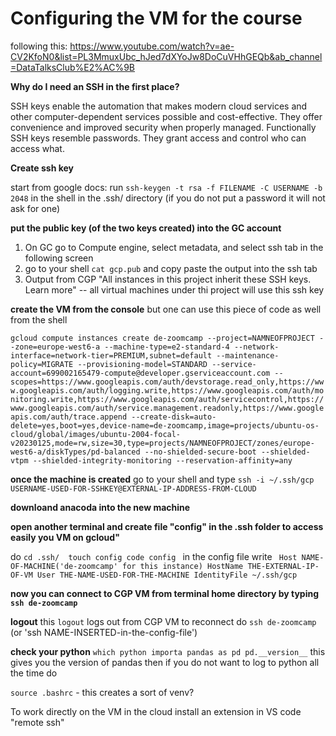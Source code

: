 
# Configuring the VM for the course
following this: https://www.youtube.com/watch?v=ae-CV2KfoN0&list=PL3MmuxUbc_hJed7dXYoJw8DoCuVHhGEQb&ab_channel=DataTalksClub%E2%AC%9B

**Why do I need an SSH in the first place?**

SSH keys enable the automation that makes modern cloud services and other computer-dependent services possible and cost-effective. They offer convenience and improved security when properly managed. Functionally SSH keys resemble passwords. They grant access and control who can access what.


**Create ssh key**

start from google docs: run ``ssh-keygen -t rsa -f FILENAME -C USERNAME -b 2048`` in the shell in the .ssh/ directory (if you do not put a password it will not ask for one)

**put the public key (of the two keys created) into the GC account**
1. On GC go to Compute engine, select metadata, and select ssh tab in the following screen
2. go to your shell `cat gcp.pub` and copy paste the output into the ssh tab
3. Output from CGP "All instances in this project inherit these SSH keys. Learn more" -- all virtual machines under thi project will use this ssh key

**create the VM from the console**
but one can use this piece of code as well from the shell

`gcloud compute instances create de-zoomcamp --project=NAMNEOFPROJECT --zone=europe-west6-a --machine-type=e2-standard-4 --network-interface=network-tier=PREMIUM,subnet=default --maintenance-policy=MIGRATE --provisioning-model=STANDARD --service-account=699002165479-compute@developer.gserviceaccount.com --scopes=https://www.googleapis.com/auth/devstorage.read_only,https://www.googleapis.com/auth/logging.write,https://www.googleapis.com/auth/monitoring.write,https://www.googleapis.com/auth/servicecontrol,https://www.googleapis.com/auth/service.management.readonly,https://www.googleapis.com/auth/trace.append --create-disk=auto-delete=yes,boot=yes,device-name=de-zoomcamp,image=projects/ubuntu-os-cloud/global/images/ubuntu-2004-focal-v20230125,mode=rw,size=30,type=projects/NAMNEOFPROJECT/zones/europe-west6-a/diskTypes/pd-balanced --no-shielded-secure-boot --shielded-vtpm --shielded-integrity-monitoring --reservation-affinity=any`


**once the machine is created**
go to your shell and type `ssh -i ~/.ssh/gcp USERNAME-USED-FOR-SSHKEY@EXTERNAL-IP-ADDRESS-FROM-CLOUD`

**downloand anacoda into the new machine**

**open another terminal and create file "config" in the .ssh folder to access easily you VM on gcloud"**

do `cd .ssh/ 
touch config
code config
`
in the config file write 
`
Host NAME-OF-MACHINE('de-zoomcamp' for this instance)
    HostName THE-EXTERNAL-IP-OF-VM
    User THE-NAME-USED-FOR-THE-MACHINE
    IdentityFile ~/.ssh/gcp`


**now you can connect to CGP VM from terminal home directory by typing `ssh de-zoomcamp`** 

**logout** 
this `logout` logs out from CGP VM
to reconnect do `ssh de-zoomcamp` (or 'ssh NAME-INSERTED-in-the-config-file')

**check your python**
`which python
importa pandas as pd
pd.__version__` this gives you the version of pandas
then
if you do not want to log to python all the time do 

`source .bashrc` - this creates a sort of venv?


To work directly on the VM in the cloud install an extension in VS code "remote ssh"